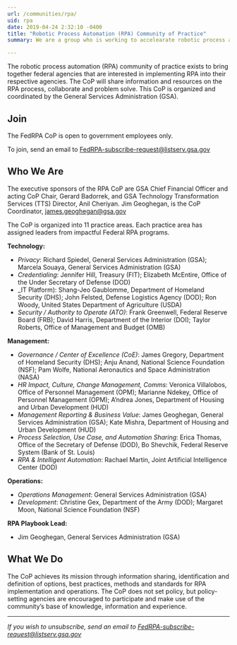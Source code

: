 ```yaml
---
url: /communities/rpa/
uid: rpa
date: 2019-04-24 2:32:10 -0400
title: "Robotic Process Automation (RPA) Community of Practice"
summary: We are a group who is working to accelearate robotic process automation (RPA) adoption in the federal government.

---
```

The robotic process automation (RPA) community of practice exists to bring together federal agencies that are interested in implementing RPA into their respective agencies. The CoP will share information and resources on the RPA process, collaborate and problem solve. This CoP is organized and coordinated by the General Services Administration (GSA).

## Join

The FedRPA CoP is open to government employees only.

To join, send an email to [FedRPA-subscribe-request@listserv.gsa.gov](mailto:FedRPA-subscribe-request@listserv.gsa.gov)

## Who We Are

The executive sponsors of the RPA CoP are GSA Chief Financial Officer and acting CoP Chair, Gerard Badorrek, and GSA Technology Transformation Services (TTS) Director, Anil Cheriyan. Jim Geoghegan, is the CoP Coordinator, [james.geoghegan@gsa.gov ](mailto:james.geoghegan@gsa.gov )

The CoP is organized into 11 practice areas.  Each practice area has assigned leaders from impactful Federal RPA programs. 

**Technology:**

  * _Privacy_: Richard Spiedel, General Services Administration (GSA); Marcela Souaya, General Services Administration (GSA)
  * _Credentialing_: Jennifer Hill, Treasury (FIT); Elizabeth McEntire, Office of the Under Secretary of Defense (DOD)
  * _IT Platform): Shang-Jeo Gaublomme, Department of Homeland Security (DHS); John Felsted, Defense Logistics Agency (DOD); Ron Woody, United States Department of Agriculture (USDA)
  * _Security / Authority to Operate (ATO)_: Frank Greenwell, Federal Reserve Board (FRB); David Harris, Department of the Interior (DOI); Taylor Roberts, Office of Management and Budget (OMB)

**Management:**

  * _Governance / Center of Excellence (CoE)_: James Gregory, Department of Homeland Security (DHS); Anju Anand, National Science Foundation (NSF); Pam Wolfe, National Aeronautics and Space Administration (NASA)
  * _HR Impact, Culture, Change Management, Comms_: Veronica Villalobos, Office of Personnel Management (OPM); Marianne Ndekey, Office of Personnel Management (OPM); A’ndrea Jones, Department of Housing and Urban Development (HUD)
  * _Management Reporting & Business Value_: James Geoghegan, General Services Administration (GSA); Kate Mishra, Department of Housing and Urban Development (HUD)
  * _Process Selection, Use Case, and Automation Sharing_: Erica Thomas, Office of the Secretary of Defense (DOD), Bo Shevchik, Federal Reserve System (Bank of St. Louis)
  * _RPA & Intelligent Automation_: Rachael Martin, Joint Artificial Intelligence Center (DOD)

**Operations:**

 * _Operations Management_: General Services Administration (GSA)
 * _Development_: Christine Gex, Department of the Army (DOD); Margaret Moon, National Science Foundation (NSF)

**RPA Playbook Lead:** 
* Jim Geoghegan, General Services Administration (GSA)

## What We Do

The CoP achieves its mission through information sharing, identification and definition of options, best practices, methods and standards for RPA implementation and operations. The CoP does not set policy, but policy-setting agencies are encouraged to participate and make use of the community’s base of knowledge, information and experience.

---

_If you wish to unsubscribe, send an email to [FedRPA-subscribe-request@listserv.gsa.gov](mailto:FedRPA-subscribe-request@listserv.gsa.gov)_
